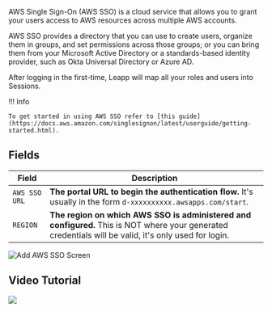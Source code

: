 AWS Single Sign-On (AWS SSO) is a cloud service that allows you to grant your users access to AWS resources across multiple AWS accounts.

AWS SSO provides a directory that you can use to create users, organize them in groups, and set permissions across those groups; or you can bring them from your Microsoft Active Directory or a standards-based identity provider, such as Okta Universal Directory or Azure AD.

After logging in the first-time, Leapp will map all your roles and users into Sessions.  

!!! Info

    To get started in using AWS SSO refer to [this guide](https://docs.aws.amazon.com/singlesignon/latest/userguide/getting-started.html).

## Fields

| Field               | Description                          |
| --------------------| ------------------------------------ |
| `AWS SSO URL`       | **The portal URL to begin the authentication flow.** It's usually in the form `d-xxxxxxxxxx.awsapps.com/start`. |
| `REGION`            | **The region on which AWS SSO is administered and configured.** This is NOT where your generated credentials will be valid, it's only used for login. |

![](../../images/screens/aws-sso.png?style=center-img 'Add AWS SSO Screen')

## Video Tutorial

![](../../videos/sso.gif?style=center-img)
